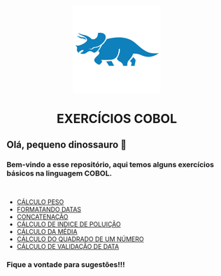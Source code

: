 <div align ="center">

<img src="./IMG/dvsk-skill-cobol.e139d66e.png" > </img>

# EXERCÍCIOS COBOL 
</div>

## Olá, pequeno dinossauro :t-rex:

### Bem-vindo a esse repositório, aqui temos alguns exercícios básicos na linguagem COBOL. 
<br>
<ul>
    <li><a href="https://github.com/cmarih/exercicios-basicos-cobol/blob/master/C%C3%93DIGOS/CALCULO-PESO.cbl">CÁLCULO PESO</a></li>
    <li><a href="https://github.com/cmarih/exercicios-basicos-cobol/blob/master/C%C3%93DIGOS/DATA.cbl">FORMATANDO DATAS</a></li>
    <li><a href="https://github.com/cmarih/exercicios-basicos-cobol/blob/master/C%C3%93DIGOS/COCATENA%C3%87%C3%83O.cbl">CONCATENAÇÃO</a></li>
    <li><a href="https://github.com/cmarih/exercicios-basicos-cobol/blob/master/C%C3%93DIGOS/INIDICE-POLUICAO.cbl">CÁLCULO DE INDICE DE POLUIÇÃO</a></li>
    <li><a href="https://github.com/cmarih/exercicios-basicos-cobol/blob/master/C%C3%93DIGOS/EXERCICIO_I.cbl">CÁLCULO DA MÉDIA</a></li>
    <li><a href="https://github.com/cmarih/exercicios-basicos-cobol/blob/master/C%C3%93DIGOS/QUADRADO.cbl">CÁLCULO DO QUADRADO DE UM NÚMERO</a></li>
    <li><a href="https://github.com/cmarih/exercicios-basicos-cobol/blob/master/C%C3%93DIGOS/VALIDACAO-DATA.cbl">CÁLCULO DE VALIDAÇÃO DE DATA</a></li>
</ul>

### Fique a vontade para sugestões!!!